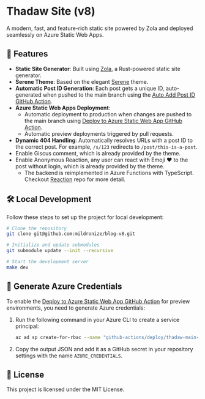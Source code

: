 # Thadaw Site (v8)

A modern, fast, and feature-rich static site powered by Zola and deployed seamlessly on Azure Static Web Apps.

## 🚀 Features
- **Static Site Generator**: Built using [Zola](https://www.getzola.org/), a Rust-powered static site generator.
- **Serene Theme**: Based on the elegant [Serene](https://github.com/isunjn/serene) theme.
- **Automatic Post ID Generation**: Each post gets a unique ID, auto-generated when pushed to the main branch using the [Auto Add Post ID GitHub Action](.github/workflows/auto-add-id.yml).
- **Azure Static Web Apps Deployment**:
  - Automatic deployment to production when changes are pushed to the main branch using [Deploy to Azure Static Web App GitHub Action](.github/workflows/deploy.yml).
  - Automatic preview deployments triggered by pull requests.
- **Dynamic 404 Handling**: Automatically resolves URLs with a post ID to the correct post. For example, `/s/123` redirects to `/post/this-is-a-post`.
- Enable Giscus comment, which is already provided by the theme.
- Enable Anonymous Reaction, any user can react with Emoji ❤️ to the post without login, which is already provided by the theme.
   - The backend is reimplemented in Azure Functions with TypeScript. Checkout [Reaction](https://github.com/mildronize/reaction) repo for more detail.

## 🛠️ Local Development

Follow these steps to set up the project for local development:

```bash
# Clone the repository
git clone git@github.com:mildronize/blog-v8.git

# Initialize and update submodules
git submodule update --init --recursive

# Start the development server
make dev
```

## 🔑 Generate Azure Credentials

To enable the [Deploy to Azure Static Web App GitHub Action](https://www.notion.so/wrmsoftware/.github/workflows/deploy.yml) for preview environments, you need to generate Azure credentials:

1. Run the following command in your Azure CLI to create a service principal:
    
    ```bash
    az ad sp create-for-rbac --name "github-actions/deploy/thadaw-main-site-v8" --role contributor --scopes /subscriptions/xxxxxx/resourceGroups/rg-open-sources/providers/Microsoft.Web/staticSites/thadaw-main-site-v8 --sdk-auth
    ```
    
2. Copy the output JSON and add it as a GitHub secret in your repository settings with the name `AZURE_CREDENTIALS`.

## 📄 License

This project is licensed under the MIT License.
